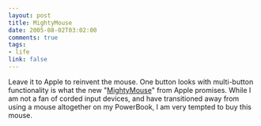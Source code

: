 ```yaml
--- 
layout: post
title: MightyMouse
date: 2005-08-02T03:02:00
comments: true
tags:
- life
link: false
---
```

Leave it to Apple to reinvent the mouse. One button looks with multi-button functionality is what the new "<a href="http://www.apple.com/mightymouse/index.html" title="MightyMouse">MightyMouse</a>" from Apple promises. While I am not a fan of corded input devices, and have transitioned away from using a mouse altogether on my PowerBook, I am very tempted to buy this mouse.
